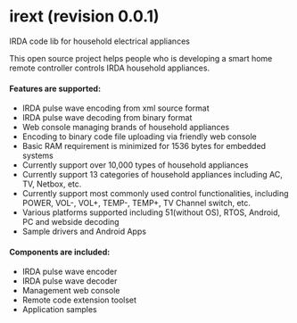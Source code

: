 # irext (revision 0.0.1)
  IRDA code lib for household electrical appliances

  This open source project helps people who is developing a smart home remote controller controls IRDA household appliances.

#### Features are supported:
  - IRDA pulse wave encoding from xml source format
  - IRDA pulse wave decoding from binary format
  - Web console managing brands of household appliances
  - Encoding to binary code file uploading via friendly web console
  - Basic RAM requirement is minimized for 1536 bytes for embedded systems
  - Currently support over 10,000 types of household appliances
  - Currently support 13 categories of household appliances including AC, TV, Netbox, etc.
  - Currently support most commonly used control functionalities, including POWER, VOL-, VOL+, TEMP-, TEMP+, TV Channel switch, etc.
  - Various platforms supported including 51(without OS), RTOS, Android, PC and webside decoding
  - Sample drivers and Android Apps

#### Components are included:
  - IRDA pulse wave encoder
  - IRDA pulse wave decoder
  - Management web console
  - Remote code extension toolset
  - Application samples
